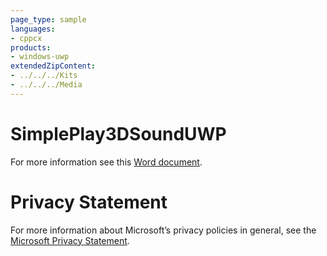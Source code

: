 ```yaml
---
page_type: sample
languages:
- cppcx
products:
- windows-uwp
extendedZipContent:
- ../../../Kits
- ../../../Media
---
```

# SimplePlay3DSoundUWP
For more information see this [Word document](Readme.docx).
# Privacy Statement
For more information about Microsoft’s privacy policies in general, see the [Microsoft Privacy Statement](https://privacy.microsoft.com/en-us/privacystatement/).
